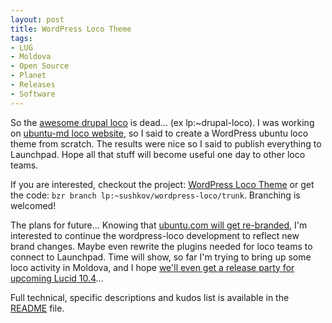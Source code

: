 ```yaml
---
layout: post
title: WordPress Loco Theme
tags:
- LUG
- Moldova
- Open Source
- Planet
- Releases
- Software
---
```


So the [awesome drupal loco][1] is dead... (ex lp:~drupal-loco). I was working on [ubuntu-md loco website][2], so I said to create a WordPress ubuntu loco theme from scratch. The results were nice so I said to publish everything to Launchpad. Hope all that stuff will become useful one day to other loco teams.

If you are interested, checkout the project:
[WordPress Loco Theme][3] or get the code: `bzr branch lp:~sushkov/wordpress-loco/trunk`.
Branching is welcomed!

The plans for future... Knowing that [ubuntu.com will get re-branded][4],
I'm interested to continue the wordpress-loco development to reflect new brand changes.
Maybe even rewrite the plugins needed for loco teams to connect to Launchpad. Time will show, so far I'm trying to bring up some loco activity in Moldova, and I hope [we'll even get a release party for upcoming Lucid 10.4][5]...

Full technical, specific descriptions and kudos list is available in the [README][6] file.

   [1]: http://adi.roiban.ro/2009/01/11/launchpad-drupal-plugins-in-loco-drupal-6/
   [2]: http://ubuntu.bsd.md/
   [3]: https://launchpad.net/wordpress-loco
   [4]: http://www.jonobacon.org/2010/03/03/refreshing-the-ubuntu-brand/
   [5]: http://forum.linux.md/viewtopic.php?f=24&t=678
   [6]: http://bazaar.launchpad.net/~sushkov/wordpress-loco/trunk/annotate/head:/README

